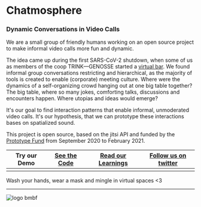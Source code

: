 # Chatmosphere 

### Dynamic Conversations in Video Calls

We are a small group of friendly humans working on an open source project to make informal video calls more fun and dynamic. 

The idea came up during the first SARS-CoV-2 shutdown, when some of us as members of the coop TRINK—GENOSSE started a [virtual bar](https://trink-genosse.de/virtuelle-bar/). We found informal group conversations restricting and hierarchical, as the majority of tools is created to enable (corporate) meeting culture. Where were the dynamics of a self-organizing crowd hanging out at one big table together? The big table, where so many jokes, comforting talks, discussions and encounters happen. Where utopias and ideas would emerge?

It's our goal to find interaction patterns that enable informal, unmoderated video calls. It's our hypothesis, that we can prototype these interactions bases on spatialized sound.

This project is open source, based on the jitsi API and funded by the [Prototype Fund](https://prototypefund.de/project/chatmosphere/) from September 2020 to February 2021.


| Try our Demo | [See the Code](https://github.com/Chatmosphere) | [Read our Learnings](https://www.notion.so/Chatmosphere-Notebook-76a9a85356574a80859f68fe84a3b1c5) | [Follow us on twitter](https://twitter.com/chatmosphereCC) |
|-------|--------|---------|---------|
|       |        |         |         |



Wash your hands, wear a mask and mingle in virtual spaces <3


---
![logo bmbf](https://prototypefund.de/wp-content/uploads/2016/07/logo-bmbf.svg)
